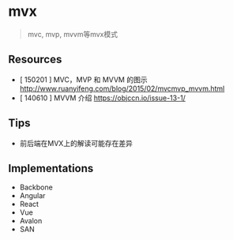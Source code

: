 # mvx

> mvc, mvp, mvvm等mvx模式

## Resources

* [ 150201 ] MVC，MVP 和 MVVM 的图示 <http://www.ruanyifeng.com/blog/2015/02/mvcmvp_mvvm.html>
* [ 140610 ] MVVM 介绍 <https://objccn.io/issue-13-1/>


## Tips

* 前后端在MVX上的解读可能存在差异


## Implementations

* Backbone
* Angular
* React
* Vue
* Avalon
* SAN
